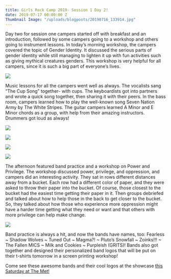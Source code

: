 ```yaml
---
title: Girls Rock Camp 2019- Session 1 Day 2!
date: 2019-07-17 00:00:00 Z
Thumbnail Image: "/uploads/blogposts/20190716_133914.jpg"
---
```


Day two for session one campers started off with breakfast and an introduction, followed by some campers going to a workshop and others going to instrument lessons. In today’s morning workshop, the campers covered the topic of Gender Identity. It discussed the serious parts of gender identity while still managing to lighten it up with fun activities such as giving mythical creatures genders. This workshop is very helpful for all campers, since it is such a big part of everyone’s lives.

![](/uploads/blogposts/20190716_105233-1024x768.jpg)

Music lessons for all the campers went well as always. The vocalists sang “The Cup Song” together- with cups. The keyboardists got into partners and wrote a quick song together, then sharing it with their peers. In the bass room, campers learned how to play the well-known song Seven Nation Army by The White Stripes. The guitar campers learned A Minor and E Minor chords as a group, with help from their amazing instructors. Drummers got loud as always!

![](/uploads/blogposts/20190716_103334-1024x576.jpg)

![](/uploads/blogposts/20190716_113936-1024x768.jpg)

![](/uploads/blogposts/IMG_0354-1024x768.jpg)

![](/uploads/blogposts/IMG_0339-1024x768.jpg)

The afternoon featured band practice and a workshop on Power and Privilege. The workshop discussed power, privilege, and oppression, and campers did an interesting activity. They sat in rows different distances away from a bucket. Each row had a different color of paper, and they were asked to throw their paper into the bucket. Of course, those closest to the bucket had the easiest time getting their paper in it. Then groups debriefed and talked about how to help those in the back to get closer to the bucket. So, they talked about how those who experience more oppression might have a harder time getting what they need or want and that others with more privilege can help make change. 

![](/uploads/blogposts/20190716_133914-1024x576.jpg)

Band practice is always a hit, and now the bands have names, too: Fearless ~ Shadow Wolves ~ Tuned Out ~ Magma?! ~ Pluto’s Snowfall ~ Zoinks!!! ~ The Fallen MICS ~ Milk and Cookies ~ Purpleish (GRITS)! Bands also got together and designed their personalized band logos that will be put on their t-shirts tomorrow in a screen printing workshop!

Come see these awesome bands and their cool logos at the showcase [this Saturday at The Met!](https://www.facebook.com/events/430771250810802/)
